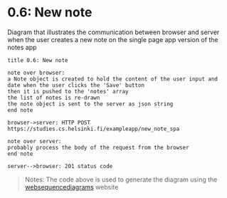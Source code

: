 # 0.6: New note

Diagram that illustrates the communication between browser and server when the user creates a new note on the single page app version of the notes app

```
title 0.6: New note

note over browser:
a Note object is created to hold the content of the user input and date when the user clicks the 'Save' button
then it is pushed to the 'notes' array
the list of notes is re-drawn
the note object is sent to the server as json string
end note

browser->server: HTTP POST https://studies.cs.helsinki.fi/exampleapp/new_note_spa

note over server:
probably process the body of the request from the browser
end note

server-->browser: 201 status code
```

>Notes: The code above is used to generate the diagram using the [websequencediagrams](https://www.websequencediagrams.com/) website